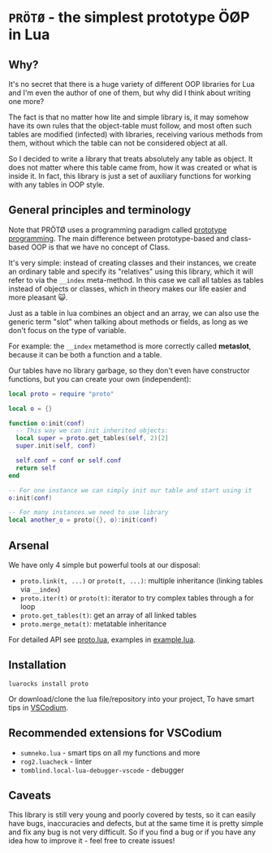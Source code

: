 # `PRÖTØ` - the simplest prototype ÖØP in Lua

## Why?

It's no secret that there is a huge variety of different OOP libraries for Lua
and I'm even the author of one of them, but why did I think about writing
one more?

The fact is that no matter how lite and simple library is, it may somehow have
its own rules that the object-table must follow, and most often such tables are
modified (infected) with libraries, receiving various methods from them, without
which the table can not be considered object at all.

So I decided to write a library that treats absolutely any table as object.
It does not matter where this table came from, how it was created or what is
inside it. In fact, this library is just a set of auxiliary functions for
working with any tables in OOP style.

## General principles and terminology

Note that PRÖTØ uses a programming paradigm called [prototype programming][1].
The main difference between prototype-based and class-based OOP is that we
have no concept of Class.

It's very simple: instead of creating classes and their instances, we create an
ordinary table and specify its "relatives" using this library, which it will
refer to via the `__index` meta-method. In this case we call all tables as
tables instead of objects or classes, which in theory makes our life easier and
more pleasant 😺.

Just as a table in lua combines an object and an array, we can also use the
generic term "slot" when talking about methods or fields, as long as we don't
focus on the type of variable.

For example: the `__index` metamethod is more correctly called **metaslot**,
because it can be both a function and a table.

Our tables have no library garbage, so they don't even have constructor
functions, but you can create your own (independent):

```lua
local proto = require "proto"

local o = {}

function o:init(conf)
  -- This way we can init inherited objects:
  local super = proto.get_tables(self, 2)[2]
  super.init(self, conf)

  self.conf = conf or self.conf
  return self
end

-- For one instance we can simply init our table and start using it
o:init(conf)

-- For many instances we need to use library
local another_o = proto({}, o):init(conf)
```

## Arsenal

We have only 4 simple but powerful tools at our disposal:

+ `proto.link(t, ...)` or `proto(t, ...)`:
  multiple inheritance (linking tables via `__index`)
+ `proto.iter(t)` or `proto(t)`:
  iterator to try complex tables through a for loop
+ `proto.get_tables(t)`: get an array of all linked tables
+ `proto.merge_meta(t)`: metatable inheritance

For detailed API see [proto.lua](proto.lua),
examples in [example.lua](example.lua).

## Installation

`luarocks install proto`

Or download/clone the lua file/repository into your project,
To have smart tips in [VSCodium][2].

## Recommended extensions for VSCodium

+ `sumneko.lua` - smart tips on all my functions and more
+ `rog2.luacheck` - linter
+ `tomblind.local-lua-debugger-vscode` - debugger

## Caveats

This library is still very young and poorly covered by tests, so it can easily
have bugs, inaccuracies and defects, but at the same time it is pretty simple
and fix any bug is not very difficult. So if you find a bug or if you have any
idea how to improve it - feel free to create issues!

[1]: https://en.wikipedia.org/wiki/Prototype-based_programming
[2]: https://vscodium.com

